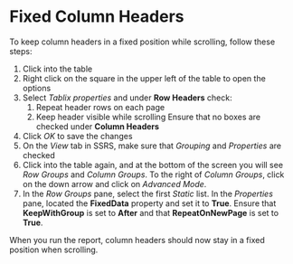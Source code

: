 #  Fixed Column Headers
To keep column headers in a fixed position while scrolling, follow these steps:

1. Click into the table
2. Right click on the square in the upper left of the table to open the options
3. Select *Tablix properties* and under **Row Headers** check:
	1. Repeat header rows on each page
	2. Keep header visible while scrolling
Ensure that no boxes are checked under **Column Headers** 
4. Click *OK* to save the changes
5. On the *View* tab in SSRS, make sure that *Grouping* and *Properties* are checked
6. Click into the table again, and at the bottom of the screen you will see *Row Groups* and *Column Groups*. To the right of *Column Groups*, click on the down arrow and click on *Advanced Mode*.
7. In the *Row Groups* pane, select the first *Static* list. In the *Properties* pane, located the **FixedData** property and set it to **True**. Ensure that **KeepWithGroup** is set to **After** and that **RepeatOnNewPage** is set to **True**.

When you run the report, column headers should now stay in a fixed position when scrolling.